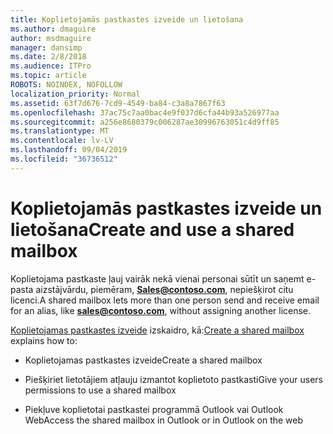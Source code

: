 ```yaml
---
title: Koplietojamās pastkastes izveide un lietošana
ms.author: dmaguire
author: msdmaguire
manager: dansimp
ms.date: 2/8/2018
ms.audience: ITPro
ms.topic: article
ROBOTS: NOINDEX, NOFOLLOW
localization_priority: Normal
ms.assetid: 63f7d676-7cd9-4549-ba84-c3a8a7867f63
ms.openlocfilehash: 37ac75c7aa0bac4e9f037d6cfa44b93a526977aa
ms.sourcegitcommit: a256e8680379c006287ae30996763051c4d9ff85
ms.translationtype: MT
ms.contentlocale: lv-LV
ms.lasthandoff: 09/04/2019
ms.locfileid: "36736512"
---
```

# <a name="create-and-use-a-shared-mailbox"></a><span data-ttu-id="11754-102">Koplietojamās pastkastes izveide un lietošana</span><span class="sxs-lookup"><span data-stu-id="11754-102">Create and use a shared mailbox</span></span>

<span data-ttu-id="11754-103">Koplietojama pastkaste ļauj vairāk nekā vienai personai sūtīt un saņemt e-pasta aizstājvārdu, piemēram, **Sales@contoso.com**, nepiešķirot citu licenci.</span><span class="sxs-lookup"><span data-stu-id="11754-103">A shared mailbox lets more than one person send and receive email for an alias, like **sales@contoso.com**, without assigning another license.</span></span>
  
<span data-ttu-id="11754-104">[Koplietojamas pastkastes izveide](https://docs.microsoft.com/office365/admin/email/create-a-shared-mailbox) izskaidro, kā:</span><span class="sxs-lookup"><span data-stu-id="11754-104">[Create a shared mailbox](https://docs.microsoft.com/office365/admin/email/create-a-shared-mailbox) explains how to:</span></span> 
  
- <span data-ttu-id="11754-105">Koplietojamas pastkastes izveide</span><span class="sxs-lookup"><span data-stu-id="11754-105">Create a shared mailbox</span></span>
    
- <span data-ttu-id="11754-106">Piešķiriet lietotājiem atļauju izmantot koplietoto pastkasti</span><span class="sxs-lookup"><span data-stu-id="11754-106">Give your users permissions to use a shared mailbox</span></span>
    
- <span data-ttu-id="11754-107">Piekļuve koplietotai pastkastei programmā Outlook vai Outlook Web</span><span class="sxs-lookup"><span data-stu-id="11754-107">Access the shared mailbox in Outlook or in Outlook on the web</span></span>
    

